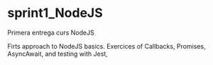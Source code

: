 # sprint1_NodeJS
Primera entrega curs NodeJS


Firts approach to NodeJS basics.
Exercices of Callbacks, Promises, AsyncAwait, and testing with Jest,
